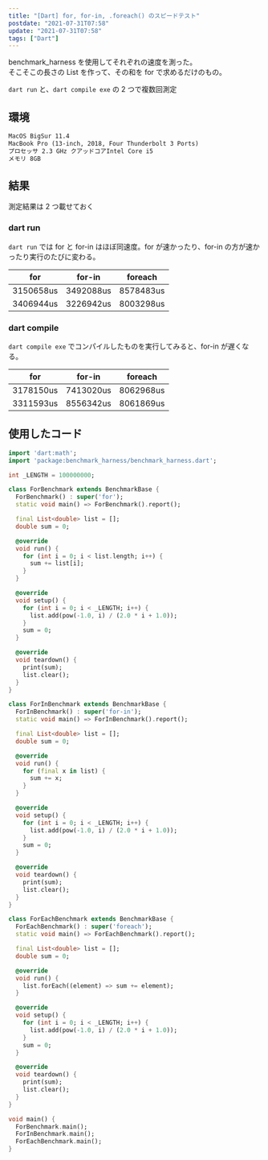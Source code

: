 ```yaml
---
title: "[Dart] for, for-in, .foreach() のスピードテスト"
postdate: "2021-07-31T07:58"
update: "2021-07-31T07:58"
tags: ["Dart"]
---
```


benchmark_harness を使用してそれぞれの速度を測った。  
そこそこの長さの List を作って、その和を for で求めるだけのもの。

`dart run` と、`dart compile exe` の 2 つで複数回測定

## 環境

```txt
MacOS BigSur 11.4
MacBook Pro (13-inch, 2018, Four Thunderbolt 3 Ports)
プロセッサ 2.3 GHz クアッドコアIntel Core i5
メモリ 8GB
```

## 結果

測定結果は 2 つ載せておく

### dart run

`dart run` では for と for-in はほぼ同速度。for が速かったり、for-in の方が速かったり実行のたびに変わる。

|    for    |  for-in   |  foreach  |
| :-------: | :-------: | :-------: |
| 3150658us | 3492088us | 8578483us |
| 3406944us | 3226942us | 8003298us |

### dart compile

`dart compile exe` でコンパイルしたものを実行してみると、for-in が遅くなる。

|    for    |  for-in   |  foreach  |
| :-------: | :-------: | :-------: |
| 3178150us | 7413020us | 8062968us |
| 3311593us | 8556342us | 8061869us |

## 使用したコード

```dart
import 'dart:math';
import 'package:benchmark_harness/benchmark_harness.dart';

int _LENGTH = 100000000;

class ForBenchmark extends BenchmarkBase {
  ForBenchmark() : super('for');
  static void main() => ForBenchmark().report();

  final List<double> list = [];
  double sum = 0;

  @override
  void run() {
    for (int i = 0; i < list.length; i++) {
      sum += list[i];
    }
  }

  @override
  void setup() {
    for (int i = 0; i < _LENGTH; i++) {
      list.add(pow(-1.0, i) / (2.0 * i + 1.0));
    }
    sum = 0;
  }

  @override
  void teardown() {
    print(sum);
    list.clear();
  }
}

class ForInBenchmark extends BenchmarkBase {
  ForInBenchmark() : super('for-in');
  static void main() => ForInBenchmark().report();

  final List<double> list = [];
  double sum = 0;

  @override
  void run() {
    for (final x in list) {
      sum += x;
    }
  }

  @override
  void setup() {
    for (int i = 0; i < _LENGTH; i++) {
      list.add(pow(-1.0, i) / (2.0 * i + 1.0));
    }
    sum = 0;
  }

  @override
  void teardown() {
    print(sum);
    list.clear();
  }
}

class ForEachBenchmark extends BenchmarkBase {
  ForEachBenchmark() : super('foreach');
  static void main() => ForEachBenchmark().report();

  final List<double> list = [];
  double sum = 0;

  @override
  void run() {
    list.forEach((element) => sum += element);
  }

  @override
  void setup() {
    for (int i = 0; i < _LENGTH; i++) {
      list.add(pow(-1.0, i) / (2.0 * i + 1.0));
    }
    sum = 0;
  }

  @override
  void teardown() {
    print(sum);
    list.clear();
  }
}

void main() {
  ForBenchmark.main();
  ForInBenchmark.main();
  ForEachBenchmark.main();
}
```

